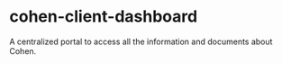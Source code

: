 # cohen-client-dashboard
A centralized portal to access all the information and documents about Cohen.
